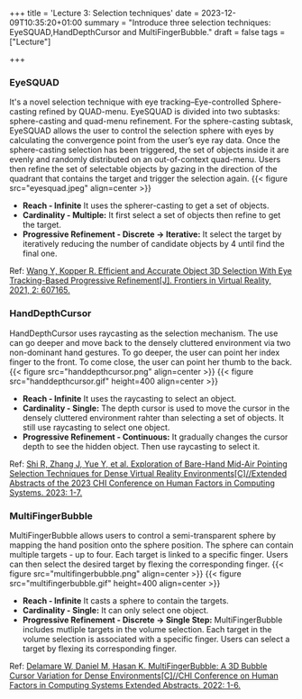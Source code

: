 +++
title = 'Lecture 3: Selection techniques'
date = 2023-12-09T10:35:20+01:00
summary = "Introduce three selection techniques: EyeSQUAD,HandDepthCursor and MultiFingerBubble."
draft = false
tags = ["Lecture"]

+++

### EyeSQUAD 
It's a novel selection technique with eye tracking–Eye-controlled Sphere-casting refined by QUAD-menu. EyeSQUAD is divided into two subtasks: sphere-casting and quad-menu refinement. For the sphere-casting subtask, EyeSQUAD allows the user to control the selection sphere with eyes by calculating the convergence point from the user’s eye ray data. Once the sphere-casting selection has been triggered, the set of objects inside it are evenly and randomly distributed on an out-of-context quad-menu. Users then refine the set of selectable objects by gazing in the direction of the quadrant that contains the target and trigger the selection again. 
{{< figure src="eyesquad.jpeg" align=center  >}}

* **Reach - Infinite**
    It uses the spherer-casting to get a set of objects.
* **Cardinality - Multiple:**
    It first select a set of objects then refine to get the target.
* **Progressive Refinement - Discrete → Iterative:** 
    It select the target by iteratively reducing the number of candidate objects by 4 until find the final one.

Ref:
[Wang Y, Kopper R. Efficient and Accurate Object 3D Selection With Eye Tracking-Based Progressive Refinement[J]. Frontiers in Virtual Reality, 2021, 2: 607165.](https://www.frontiersin.org/articles/10.3389/frvir.2021.607165/full)

### HandDepthCursor
HandDepthCursor uses raycasting as the selection mechanism. The use can go deeper and move back to the densely cluttered environment via two non-dominant hand gestures. To go deeper, the user can point her index finger to the front. To
come close, the user can point her thumb to the back.
{{< figure src="handdepthcursor.png"  align=center  >}}
{{< figure src="handdepthcursor.gif" height=400 align=center  >}}
* **Reach - Infinite**
    It uses the raycasting to select an object.
* **Cardinality - Single:**
    The depth cursor is used to move the cursor in the densely cluttered environment rahter than selecting a set of objects. It still use raycasting to select one object.
* **Progressive Refinement - Continuous:** 
    It gradually changes the cursor depth to see the hidden object. Then use raycasting to select it.

Ref:
[Shi R, Zhang J, Yue Y, et al. Exploration of Bare-Hand Mid-Air Pointing Selection Techniques for Dense Virtual Reality Environments[C]//Extended Abstracts of the 2023 CHI Conference on Human Factors in Computing Systems. 2023: 1-7.](https://dl.acm.org/doi/pdf/10.1145/3544549.3585615)
### MultiFingerBubble
MultiFingerBubble allows users to control a semi-transparent sphere by mapping the hand position onto the sphere position. The sphere can contain multiple targets - up to four. Each target is linked to a specific finger. Users can then select the desired target by flexing the corresponding finger.
{{< figure src="multifingerbubble.png"  align=center  >}}
{{< figure src="multifingerbubble.gif" height=400 align=center  >}}

* **Reach - Infinite**
    It casts a sphere to contain the targets.
* **Cardinality - Single:**
    It can only select one object.
* **Progressive Refinement - Discrete → Single Step:** 
    MultiFingerBubble includes mutliple targets in the volume selection. Each target in the volume selection is associated with a specific finger. Users can select a target by flexing its corresponding finger. 

Ref:
[Delamare W, Daniel M, Hasan K. MultiFingerBubble: A 3D Bubble Cursor Variation for Dense Environments[C]//CHI Conference on Human Factors in Computing Systems Extended Abstracts. 2022: 1-6.](https://dl.acm.org/doi/pdf/10.1145/3491101.3519692)
